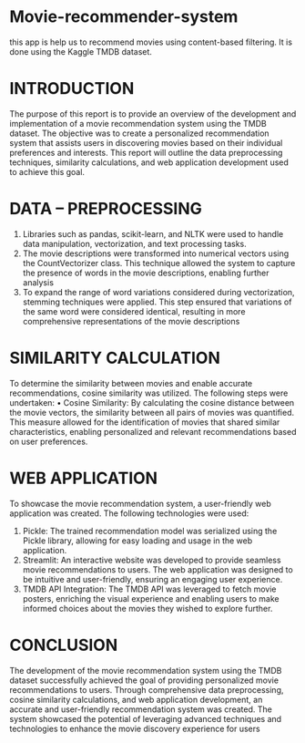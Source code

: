 # Movie-recommender-system
this app is help us to recommend movies using content-based filtering. It is done using the Kaggle TMDB dataset.
# INTRODUCTION
The purpose of this report is to provide an overview of the development and implementation of a movie recommendation system using the TMDB dataset. The objective was to create a personalized recommendation system that assists users in discovering movies based on their individual preferences and interests. This report will outline the data preprocessing techniques, similarity calculations, and web application development used to achieve this goal.

# DATA – PREPROCESSING
1.	Libraries such as pandas, scikit-learn, and NLTK were used to handle data manipulation, vectorization, and text processing tasks.
2.	The movie descriptions were transformed into numerical vectors using the CountVectorizer class. This technique allowed the system to capture the presence of words in the movie descriptions, enabling further analysis
3.	To expand the range of word variations considered during vectorization, stemming techniques were applied. This step ensured that variations of the same word were considered identical, resulting in more comprehensive representations of the movie descriptions

# SIMILARITY CALCULATION
To determine the similarity between movies and enable accurate recommendations, cosine similarity was utilized. The following steps were undertaken:
•	Cosine Similarity: By calculating the cosine distance between the movie vectors, the similarity between all pairs of movies was quantified. This measure allowed for the identification of movies that shared similar characteristics, enabling personalized and relevant recommendations based on user preferences.

# WEB APPLICATION
To showcase the movie recommendation system, a user-friendly web application was created. The following technologies were used:
1.	Pickle: The trained recommendation model was serialized using the Pickle library, allowing for easy loading and usage in the web application.
2.	Streamlit: An interactive website was developed to provide seamless movie recommendations to users. The web application was designed to be intuitive and user-friendly, ensuring an engaging user experience.
3.	TMDB API Integration: The TMDB API was leveraged to fetch movie posters, enriching the visual experience and enabling users to make informed choices about the movies they wished to explore further.

# CONCLUSION
The development of the movie recommendation system using the TMDB dataset successfully achieved the goal of providing personalized movie recommendations to users. Through comprehensive data preprocessing, cosine similarity calculations, and web application development, an accurate and user-friendly recommendation system was created. The system showcased the potential of leveraging advanced techniques and technologies to enhance the movie discovery experience for users

